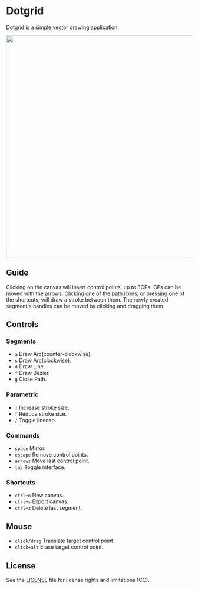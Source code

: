 # Dotgrid

Dotgrid is a simple vector drawing application. 

<img src='https://raw.githubusercontent.com/hundredrabbits/Dotgrid/master/PREVIEW.jpg' width="600"/>

## Guide

Clicking on the canvas will insert control points, up to 3CPs. CPs can be moved with the arrows. Clicking one of the path icons, or pressing one of the shortcuts, will draw a stroke between them. The newly created segment's handles can be moved by clicking and dragging them.

## Controls

### Segments

- `a` Draw Arc(counter-clockwise).
- `s` Draw Arc(clockwise).
- `d` Draw Line.
- `f` Draw Bezier.
- `g` Close Path.

### Parametric

- `]` Increase stroke size.
- `[` Reduce stroke size.
- `/` Toggle linecap.

### Commands

- `space` Mirror.
- `escape` Remove control points.
- `arrows` Move last control point.
- `tab` Toggle interface.

### Shortcuts

- `ctrl+n` New canvas.
- `ctrl+s` Export canvas.
- `ctrl+z` Delete last segment.

## Mouse

- `click/drag` Translate target control point.
- `click+alt` Erase target control point.

## License

See the [LICENSE](LICENSE.md) file for license rights and limitations (CC).

